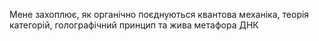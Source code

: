 Мене захоплює, як органічно поєднуються квантова механіка, теорія категорій, голографічний принцип та жива метафора ДНК